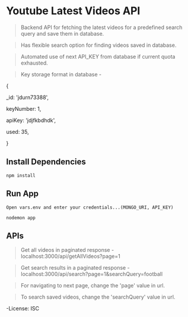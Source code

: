 # Youtube Latest Videos API

> Backend API for fetching the latest videos for a predefined search query and save them in database.

> Has flexible search option for finding videos saved in database.

> Automated use of next API_KEY from database if current quota exhausted.

> Key storage format in database -

{

  _id: 'jdurn73388',

  keyNumber: 1,

  apiKey: 'jdjfkbdhdk',

  used: 35,

}


## Install Dependencies

```
npm install
```

## Run App

```
Open vars.env and enter your credentials...(MONGO_URI, API_KEY)
```

```
nodemon app
```

## APIs

> Get all videos in paginated response - localhost:3000/api/getAllVideos?page=1

> Get search results in a paginated response - localhost:3000/api/search?page=1&searchQuery=football

> For navigating to next page, change the 'page' value in url.

> To search saved videos, change the 'searchQuery' value in url.

-License: ISC
